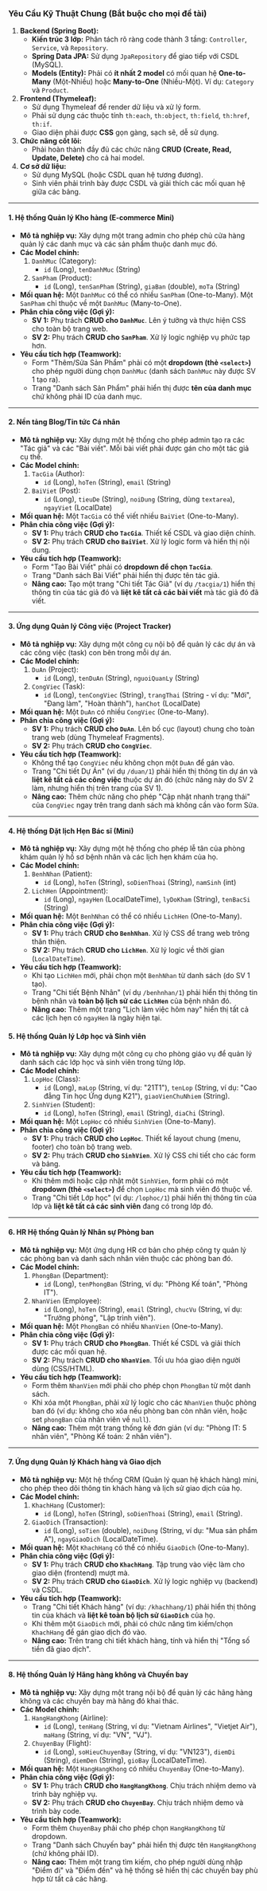 ### Yêu Cầu Kỹ Thuật Chung (Bắt buộc cho mọi đề tài)

1.  **Backend (Spring Boot):**
    * **Kiến trúc 3 lớp:** Phân tách rõ ràng code thành 3 tầng: `Controller`, `Service`, và `Repository`.
    * **Spring Data JPA:** Sử dụng `JpaRepository` để giao tiếp với CSDL (MySQL).
    * **Models (Entity):** Phải có **ít nhất 2 model** có mối quan hệ **One-to-Many** (Một-Nhiều) hoặc **Many-to-One** (Nhiều-Một). Ví dụ: `Category` và `Product`.
2.  **Frontend (Thymeleaf):**
    * Sử dụng Thymeleaf để render dữ liệu và xử lý form.
    * Phải sử dụng các thuộc tính `th:each`, `th:object`, `th:field`, `th:href`, `th:if`.
    * Giao diện phải được **CSS** gọn gàng, sạch sẽ, dễ sử dụng.
3.  **Chức năng cốt lõi:**
    * Phải hoàn thành đầy đủ các chức năng **CRUD (Create, Read, Update, Delete)** cho cả hai model.
4.  **Cơ sở dữ liệu:**
    * Sử dụng MySQL (hoặc CSDL quan hệ tương đương).
    * Sinh viên phải trình bày được CSDL và giải thích các mối quan hệ giữa các bảng.

---

#### 1. Hệ thống Quản lý Kho hàng (E-commerce Mini)

* **Mô tả nghiệp vụ:** Xây dựng một trang admin cho phép chủ cửa hàng quản lý các danh mục và các sản phẩm thuộc danh mục đó.
* **Các Model chính:**
    1.  `DanhMuc` (Category):
        * `id` (Long), `tenDanhMuc` (String)
    2.  `SanPham` (Product):
        * `id` (Long), `tenSanPham` (String), `giaBan` (double), `moTa` (String)
* **Mối quan hệ:** Một `DanhMuc` có thể có nhiều `SanPham` (One-to-Many). Một `SanPham` chỉ thuộc về một `DanhMuc` (Many-to-One).
* **Phân chia công việc (Gợi ý):**
    * **SV 1:** Phụ trách **CRUD cho `DanhMuc`**. Lên ý tưởng và thực hiện CSS cho toàn bộ trang web.
    * **SV 2:** Phụ trách **CRUD cho `SanPham`**. Xử lý logic nghiệp vụ phức tạp hơn.
* **Yêu cầu tích hợp (Teamwork):**
    * Form "Thêm/Sửa Sản Phẩm" phải có một **dropdown (thẻ `<select>`)** cho phép người dùng chọn `DanhMuc` (danh sách `DanhMuc` này được SV 1 tạo ra).
    * Trang "Danh sách Sản Phẩm" phải hiển thị được **tên của danh mục** chứ không phải ID của danh mục.

---

#### 2. Nền tảng Blog/Tin tức Cá nhân

* **Mô tả nghiệp vụ:** Xây dựng một hệ thống cho phép admin tạo ra các "Tác giả" và các "Bài viết". Mỗi bài viết phải được gán cho một tác giả cụ thể.
* **Các Model chính:**
    1.  `TacGia` (Author):
        * `id` (Long), `hoTen` (String), `email` (String)
    2.  `BaiViet` (Post):
        * `id` (Long), `tieuDe` (String), `noiDung` (String, dùng `textarea`), `ngayViet` (LocalDate)
* **Mối quan hệ:** Một `TacGia` có thể viết nhiều `BaiViet` (One-to-Many).
* **Phân chia công việc (Gợi ý):**
    * **SV 1:** Phụ trách **CRUD cho `TacGia`**. Thiết kế CSDL và giao diện chính.
    * **SV 2:** Phụ trách **CRUD cho `BaiViet`**. Xử lý logic form và hiển thị nội dung.
* **Yêu cầu tích hợp (Teamwork):**
    * Form "Tạo Bài Viết" phải có **dropdown để chọn `TacGia`**.
    * Trang "Danh sách Bài Viết" phải hiển thị được tên tác giả.
    * **Nâng cao:** Tạo một trang "Chi tiết Tác Giả" (ví dụ `/tacgia/1`) hiển thị thông tin của tác giả đó và **liệt kê tất cả các bài viết** mà tác giả đó đã viết.

---

#### 3. Ứng dụng Quản lý Công việc (Project Tracker)

* **Mô tả nghiệp vụ:** Xây dựng một công cụ nội bộ để quản lý các dự án và các công việc (task) con bên trong mỗi dự án.
* **Các Model chính:**
    1.  `DuAn` (Project):
        * `id` (Long), `tenDuAn` (String), `nguoiQuanLy` (String)
    2.  `CongViec` (Task):
        * `id` (Long), `tenCongViec` (String), `trangThai` (String - ví dụ: "Mới", "Đang làm", "Hoàn thành"), `hanChot` (LocalDate)
* **Mối quan hệ:** Một `DuAn` có nhiều `CongViec` (One-to-Many).
* **Phân chia công việc (Gợi ý):**
    * **SV 1:** Phụ trách **CRUD cho `DuAn`**. Lên bố cục (layout) chung cho toàn trang web (dùng Thymeleaf Fragments).
    * **SV 2:** Phụ trách **CRUD cho `CongViec`**.
* **Yêu cầu tích hợp (Teamwork):**
    * Không thể tạo `CongViec` nếu không chọn một `DuAn` để gán vào.
    * Trang "Chi tiết Dự Án" (ví dụ `/duan/1`) phải hiển thị thông tin dự án và **liệt kê tất cả các công việc** thuộc dự án đó (chức năng này do SV 2 làm, nhưng hiển thị trên trang của SV 1).
    * **Nâng cao:** Thêm chức năng cho phép "Cập nhật nhanh trạng thái" của `CongViec` ngay trên trang danh sách mà không cần vào form Sửa.

---

#### 4. Hệ thống Đặt lịch Hẹn Bác sĩ (Mini)

* **Mô tả nghiệp vụ:** Xây dựng một hệ thống cho phép lễ tân của phòng khám quản lý hồ sơ bệnh nhân và các lịch hẹn khám của họ.
* **Các Model chính:**
    1.  `BenhNhan` (Patient):
        * `id` (Long), `hoTen` (String), `soDienThoai` (String), `namSinh` (int)
    2.  `LichHen` (Appointment):
        * `id` (Long), `ngayHen` (LocalDateTime), `lyDoKham` (String), `tenBacSi` (String)
* **Mối quan hệ:** Một `BenhNhan` có thể có nhiều `LichHen` (One-to-Many).
* **Phân chia công việc (Gợi ý):**
    * **SV 1:** Phụ trách **CRUD cho `BenhNhan`**. Xử lý CSS để trang web trông thân thiện.
    * **SV 2:** Phụ trách **CRUD cho `LichHen`**. Xử lý logic về thời gian (`LocalDateTime`).
* **Yêu cầu tích hợp (Teamwork):**
    * Khi tạo `LichHen` mới, phải chọn một `BenhNhan` từ danh sách (do SV 1 tạo).
    * Trang "Chi tiết Bệnh Nhân" (ví dụ `/benhnhan/1`) phải hiển thị thông tin bệnh nhân và **toàn bộ lịch sử các `LichHen`** của bệnh nhân đó.
    * **Nâng cao:** Thêm một trang "Lịch làm việc hôm nay" hiển thị tất cả các lịch hẹn có `ngayHen` là ngày hiện tại.
 

#### 5. Hệ thống Quản lý Lớp học và Sinh viên

* **Mô tả nghiệp vụ:** Xây dựng một công cụ cho phòng giáo vụ để quản lý danh sách các lớp học và sinh viên trong từng lớp.
* **Các Model chính:**
    1.  `LopHoc` (Class):
        * `id` (Long), `maLop` (String, ví dụ: "21T1"), `tenLop` (String, ví dụ: "Cao đẳng Tin học Ứng dụng K21"), `giaoVienChuNhiem` (String).
    2.  `SinhVien` (Student):
        * `id` (Long), `hoTen` (String), `email` (String), `diaChi` (String).
* **Mối quan hệ:** Một `LopHoc` có nhiều `SinhVien` (One-to-Many).
* **Phân chia công việc (Gợi ý):**
    * **SV 1:** Phụ trách **CRUD cho `LopHoc`**. Thiết kế layout chung (menu, footer) cho toàn bộ trang web.
    * **SV 2:** Phụ trách **CRUD cho `SinhVien`**. Xử lý CSS chi tiết cho các form và bảng.
* **Yêu cầu tích hợp (Teamwork):**
    * Khi thêm mới hoặc cập nhật một `SinhVien`, form phải có một **dropdown (thẻ `<select>`)** để chọn `LopHoc` mà sinh viên đó thuộc về.
    * Trang "Chi tiết Lớp học" (ví dụ: `/lophoc/1`) phải hiển thị thông tin của lớp và **liệt kê tất cả các sinh viên** đang có trong lớp đó.

---

#### 6. HR Hệ thống Quản lý Nhân sự Phòng ban

* **Mô tả nghiệp vụ:** Một ứng dụng HR cơ bản cho phép công ty quản lý các phòng ban và danh sách nhân viên thuộc các phòng ban đó.
* **Các Model chính:**
    1.  `PhongBan` (Department):
        * `id` (Long), `tenPhongBan` (String, ví dụ: "Phòng Kế toán", "Phòng IT").
    2.  `NhanVien` (Employee):
        * `id` (Long), `hoTen` (String), `email` (String), `chucVu` (String, ví dụ: "Trưởng phòng", "Lập trình viên").
* **Mối quan hệ:** Một `PhongBan` có nhiều `NhanVien` (One-to-Many).
* **Phân chia công việc (Gợi ý):**
    * **SV 1:** Phụ trách **CRUD cho `PhongBan`**. Thiết kế CSDL và giải thích được các mối quan hệ.
    * **SV 2:** Phụ trách **CRUD cho `NhanVien`**. Tối ưu hóa giao diện người dùng (CSS/HTML).
* **Yêu cầu tích hợp (Teamwork):**
    * Form thêm `NhanVien` mới phải cho phép chọn `PhongBan` từ một danh sách.
    * Khi xóa một `PhongBan`, phải xử lý logic cho các `NhanVien` thuộc phòng ban đó (ví dụ: không cho xóa nếu phòng ban còn nhân viên, hoặc set `phongBan` của nhân viên về `null`).
    * **Nâng cao:** Thêm một trang thống kê đơn giản (ví dụ: "Phòng IT: 5 nhân viên", "Phòng Kế toán: 2 nhân viên").

---

#### 7. Ứng dụng Quản lý Khách hàng và Giao dịch

* **Mô tả nghiệp vụ:** Một hệ thống CRM (Quản lý quan hệ khách hàng) mini, cho phép theo dõi thông tin khách hàng và lịch sử giao dịch của họ.
* **Các Model chính:**
    1.  `KhachHang` (Customer):
        * `id` (Long), `hoTen` (String), `soDienThoai` (String), `email` (String).
    2.  `GiaoDich` (Transaction):
        * `id` (Long), `soTien` (double), `noiDung` (String, ví dụ: "Mua sản phẩm A"), `ngayGiaoDich` (LocalDateTime).
* **Mối quan hệ:** Một `KhachHang` có thể có nhiều `GiaoDich` (One-to-Many).
* **Phân chia công việc (Gợi ý):**
    * **SV 1:** Phụ trách **CRUD cho `KhachHang`**. Tập trung vào việc làm cho giao diện (frontend) mượt mà.
    * **SV 2:** Phụ trách **CRUD cho `GiaoDich`**. Xử lý logic nghiệp vụ (backend) và CSDL.
* **Yêu cầu tích hợp (Teamwork):**
    * Trang "Chi tiết Khách hàng" (ví dụ: `/khachhang/1`) phải hiển thị thông tin của khách và **liệt kê toàn bộ lịch sử `GiaoDich`** của họ.
    * Khi thêm một `GiaoDich` mới, phải có chức năng tìm kiếm/chọn `KhachHang` để gán giao dịch đó vào.
    * **Nâng cao:** Trên trang chi tiết khách hàng, tính và hiển thị "Tổng số tiền đã giao dịch".

---

#### 8. Hệ thống Quản lý Hãng hàng không và Chuyến bay

* **Mô tả nghiệp vụ:** Xây dựng một trang nội bộ để quản lý các hãng hàng không và các chuyến bay mà hãng đó khai thác.
* **Các Model chính:**
    1.  `HangHangKhong` (Airline):
        * `id` (Long), `tenHang` (String, ví dụ: "Vietnam Airlines", "Vietjet Air"), `maHang` (String, ví dụ: "VN", "VJ").
    2.  `ChuyenBay` (Flight):
        * `id` (Long), `soHieuChuyenBay` (String, ví dụ: "VN123"), `diemDi` (String), `diemDen` (String), `gioBay` (LocalDateTime).
* **Mối quan hệ:** Một `HangHangKhong` có nhiều `ChuyenBay` (One-to-Many).
* **Phân chia công việc (Gợi ý):**
    * **SV 1:** Phụ trách **CRUD cho `HangHangKhong`**. Chịu trách nhiệm demo và trình bày nghiệp vụ.
    * **SV 2:** Phụ trách **CRUD cho `ChuyenBay`**. Chịu trách nhiệm demo và trình bày code.
* **Yêu cầu tích hợp (Teamwork):**
    * Form thêm `ChuyenBay` phải cho phép chọn `HangHangKhong` từ dropdown.
    * Trang "Danh sách Chuyến bay" phải hiển thị được tên `HangHangKhong` (chứ không phải ID).
    * **Nâng cao:** Thêm một trang tìm kiếm, cho phép người dùng nhập "Điểm đi" và "Điểm đến" và hệ thống sẽ hiển thị các chuyến bay phù hợp từ tất cả các hãng.
